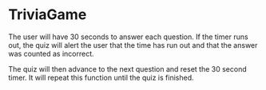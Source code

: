 # TriviaGame

The user will have 30 seconds to answer each question. If the timer runs out, the quiz will alert the user that the time has run out and that the answer was counted as incorrect.

The quiz will then advance to the next question and reset the 30 second timer. It will repeat this function until the quiz is finished.